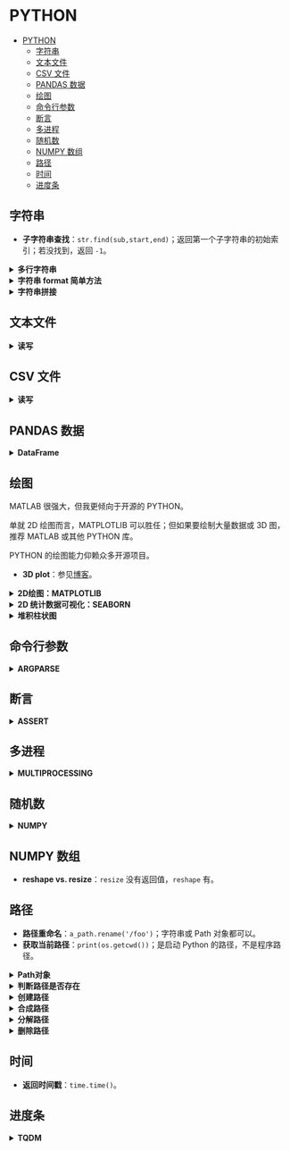 # PYTHON

- [PYTHON](#python)
  - [字符串](#字符串)
  - [文本文件](#文本文件)
  - [CSV 文件](#csv-文件)
  - [PANDAS 数据](#pandas-数据)
  - [绘图](#绘图)
  - [命令行参数](#命令行参数)
  - [断言](#断言)
  - [多进程](#多进程)
  - [随机数](#随机数)
  - [NUMPY 数组](#numpy-数组)
  - [路径](#路径)
  - [时间](#时间)
  - [进度条](#进度条)

## 字符串

- **子字符串查找**：`str.find(sub,start,end)`；返回第一个子字符串的初始索引；若没找到，返回 `-1`。

<details>
<summary><b>多行字符串</b></summary>
<p>

```python
print("""Hello!
Welcome!
Goodbye!"""
)
```

```bash
Hello!
Welcome!
Goodbye!
```

尽量不要缩进，否则输出也有缩进。

</p>
</details>

<details>
<summary><b>字符串 format 简单方法</b></summary>
<p>

应该是 3.8 的新特性。

```python
name = 'Ryan'
print(f'My name is {name}.')
```

```bash
My name is Ryan.
```

</p>
</details>

<details>
<summary><b>字符串拼接</b></summary>
<p>

```python
a = 'Hello ' + 'World!'
print(a)

b = (
    'Hello '
    'World!'
    )
print(b)
```

```bash
Hello World!
Hello World!
```

注意，第二种写法没有逗号，否则就变成 tuple 了。

</p>
</details>

## 文本文件

<details>
<summary><b>读写</b></summary>
<p>

```python
fp = open("xxx.txt", 'w')
fp.write("haha\nhaha")
fp.close()
```

逐行读：

```python
while True:
    line = fp.readline()
    if not line:
        break
```

NUMPY 提供了更快的二进制读写方式：`np.fromfile(fp, dtype=np.uint8, count=block_size)`。

</p>
</details>

## CSV 文件

<details>
<summary><b>读写</b></summary>
<p>

采用一般文本文件的读取方法：

```python
import csv

csv_path = 'demo.csv'

# read
csv_fp = open(csv_path, 'r', newline='')
reader = csv.reader(csv_fp)
for line_list in reader:
    print(line_list)

# write
csv_fp = open(csv_path, 'w', newline='')
writer = csv.writer(csv_fp)
writer.writerow(['index_vid','psnr_ori','psnr_enh','dpsnr','name_vid'])

csv_fp.close()
```

使用 PANDAS 更智能。

```python
import pandas as pd

df = pd.read_csv(csv_file)
saved_column = df.column_name  # you can also use df['column_name']
```

</p>
</details>

## PANDAS 数据

<details>
<summary><b>DataFrame</b></summary>
<p>

每一列都是数据，对应一个标签。用字典表示：

```python
d = {'col1': [1, 2], 'col2': [3, 4]}
df = pd.DataFrame(data=d)
```

</p>
</details>

## 绘图

MATLAB 很强大，但我更倾向于开源的 PYTHON。

单就 2D 绘图而言，MATPLOTLIB 可以胜任；但如果要绘制大量数据或 3D 图，推荐 MATLAB 或其他 PYTHON 库。

PYTHON 的绘图能力仰赖众多开源项目。

- **3D plot**：参见[博客](https://blog.csdn.net/u014636245/article/details/82799573)。

<details>
<summary><b>2D绘图：MATPLOTLIB</b></summary>
<p>

```python
import matplotlib.pyplot as plt

plt.plot(result)

plt.title(f'dMSE, QP={qp}')
plt.xlabel('TV')
plt.ylabel('dMSE')

plt.show()

plt.savefig('demo.png')

plt.clf()  # 如果要画新图，需要清除当前内容，但保留窗口
```

参考[官方教程](https://matplotlib.org/tutorials/introductory/pyplot.html)。

</p>
</details>

<details>
<summary><b>2D 统计数据可视化：SEABORN</b></summary>
<p>

SEABORN 擅长将 2D 统计数据可视化。由于其抽象性，使得作者可以更关注数据本身，而不是代码细节。

SEABORN 的基础是 MATPLOTLIB，常用数据格式为 PANDAS。

参见：

- [概览](https://seaborn.pydata.org/index.html)
- [所有教程](https://seaborn.pydata.org/tutorial.html)
- [可接受的数据结构](https://seaborn.pydata.org/tutorial/data_structure.html)

```python
d = {'iter': val_logs['iter'], 'PSNR': val_logs['PSNR']}
df = pd.DataFrame(data=d)

sns_fig = sns.relplot(data=df, x='iter', y='PSNR')  # 绘制关系图

sns_fig.savefig('output.png')  # 保存图像
```

</p>
</details>

<details>
<summary><b>堆积柱状图</b></summary>
<p>

每次 `bar` 都建立在底层 bar 之上。

```python
plt.bar(index_lst, new_y_lst, width=3, bottom=old_y_acc_lst)
```

默认 hold，直至 `plt.show()`。

</p>
</details>

## 命令行参数

<details>
<summary><b>ARGPARSE</b></summary>
<p>

> 常规用法

- 设置长 + 短命名，注意引用时为长命名。
- 设置默认值，使用时可缺省，方便。
- 写一段话，描述参数的含义，方便理解。

```python
import argparse

parser = argparse.ArgumentParser()
parser.add_argument('-io_v', '--io_val', type=str, \
    default="disk", \
    help="IO backend for validation: (lmdb | disk*)."
    )

opts = parser.parse_args()
print(opts.io_val)

opts_dict = vars(opts)  # 转换成字典，方便 log 逐行打印
log_fp.write(opts_dict['io_val'] + '\n')
```

也可以输入列表：

```python
parser = argparse.ArgumentParser()
parser.add_argument('gpu', metavar='N', type=int, nargs='+')
args = parser.parse_args()
print(args.gpu)

python test.py 0 1 2 3
```

有时可以对参数分组（例如训练集和测试集都有相同含义的参数）：

```python
group1 = parser.add_argument_group("group 1")
group2 = parser.add_argument_group("group 2")

group1.add_argument("--option1")
group2.add_argument("--option2")
```

</p>
</details>

## 断言

<details>
<summary><b>ASSERT</b></summary>
<p>

```python
assert not op.exists(a_path), "ALREADY EXISTS!"

a = "haha"
b = "hahha"
assert a in b, (f"{a} is not in "
    f"{b}!")
```

</p>
</details>

## 多进程

<details>
<summary><b>MULTIPROCESSING</b></summary>
<p>

pool of workers：

- `apply_async`：支持异步，非阻塞，返回结果后回调。
- `map`：阻塞，直至结果返回。
- `close`：关闭进程池，不再接受新任务。
- `join`：主进程阻塞，等待子进程退出。要在 `close` 后使用。

```python
import multiprocessing as mp
import time


def func_demo(proc_id):
    print(f"start {proc_id}")
    time.sleep(3)
    print(f"end {proc_id}")


if __name__ == '__main__':  # WINDOWS 下要写在里面
    pool = mp.Pool(processes=2)  # 最多 2 个进程并行
    proc_id_list = list(range(4)) # 0 -> 3
    for proc_id in proc_id_list:
        pool.apply_async(func=func_demo, args=(proc_id, ))
    pool.close()  # 禁止新进程加入
    pool.join()  # 阻塞，等所有子进程结束（再完成后面代码）
```

```bash
start 0
start 1
end 0
end 1
start 2
start 3
end 2
end 3
```

可以看到，同时只有 2 个进程并行。即当 0 和 1 执行后，循环阻塞，直至 0 结束后，2 或 3 才开始执行。

曾经在 `pool.apply_asygn(func)` 外面写 `pbar.update()`。后果是，pbar 速度飞快，然而 `func()` 却没有执行完。通过查看 htop 可知，`apply_sygn(func)` 是创建了众多进程，并且不受外部代码影响（不堵塞），直到 `pool.close()`。因此，`pbar.update()` 应放到 `callback()` 内部。否则进度是虚假的。

```python
...
callback=lambda x :pbar.update(1)
```

注意得有一个形参 x 。因为 `callback` 必须接收参数，哪怕是无用的。能放到 `func()` 里吗？貌似可以，但冲突很严重，速度慢。

以下介绍背景知识和原理。

进程 vs. 线程，参考[知乎](https://zhuanlan.zhihu.com/p/76343641)。

当我们启动程序时，系统中至少启动了一个对应进程。而一个进程可以包含多个线程。
这些线程可以共享进程空间中的内存空间。如果不加以管理，程序容易发生逻辑错误。
因此常用锁或信号量等机制来限制公共资源的使用。

作者开启了 PYTHON 中的多线程，发现单线程和多线程在速度上几乎没有区别。
原因：在 PYTHON 中，同一时刻只有一个线程运行，约束方式即 GIL 锁。
因此，PYTHON 的多线程不是并行，而是并发。

![python-1](../imgs/python_1.jpg)

如图，PYTHON 在工作一段时间（check interval）后，会主动释放 GIL，让其他线程也参与工作。
在 PYTHON 中，该间隔为 15 ms。

为了sidestep GIL 问题，我们可以使用多进程而不是多线程。
由于不同进程是在不同 GPU 上执行的，因此可实现真正的并行。

回调函数，参考[知乎](https://www.zhihu.com/question/19801131)。

回调函数（callback）：当 func 结束时，会调用回调函数；回调函数的参数即 func 的返回值。
显然，为了实现回调，我们需要将 callback 函数传递给 func。
回调函数使得功能剥离，更灵活。

</p>
</details>

## 随机数

<details>
<summary><b>NUMPY</b></summary>
<p>

```python
np.random.choice(a_list)
```

从列表或迭代器中随机选一个。

</p>
</details>

## NUMPY 数组

- **reshape vs. resize**：`resize` 没有返回值，`reshape` 有。

## 路径

- **路径重命名**：`a_path.rename('/foo')`；字符串或 Path 对象都可以。
- **获取当前路径**：`print(os.getcwd())`；是启动 Python 的路径，不是程序路径。

<details>
<summary><b>Path对象</b></summary>
<p>

```python
from pathlib import Path
file_path = Path('C:/Files/file.csv')
```

`str(file_path)` 即可转变回正常字符串，可以执行 `split` 等字符串操作。

</p>
</details>

<details>
<summary><b>判断路径是否存在</b></summary>
<p>

```python
if not os.path.exists(<dir_path>):
    pass

from pathlib import Path
file_path = Path('C:/Files/file.csv')
file_path.exists()  # True
```

</p>
</details>

<details>
<summary><b>创建路径</b></summary>
<p>

```python
if not os.exists(<dir_path>):
    os.makedirs(<dir_path>)

a_Path_object.mkdir(parents=True)  # 可以代替 makedirs 的功能
```

</p>
</details>

<details>
<summary><b>合成路径</b></summary>
<p>

```python
import os.path as op
os.path.join("/home", "usrname")

from pathlib import Path
root_path = Path('C:/Files')  # 你没看错，无论系统，都用正斜杠即可！
file_path = root_path / 'file.csv'  # 比 os 简单
```

</p>
</details>

<details>
<summary><b>分解路径</b></summary>
<p>

例如提取最高层文件夹名：

```python
os.path.basename("/home/usrname/xxx.yuv").split(".")[0]

from pathlib import Path
file_path = Path('C:/Files/file.csv')
file_path.stem  # file
file_path.name  # file.csv
file_path.suffix  # csv

a_path = Path('/aa/bb/cc')
a_path.name # 'cc'
```

</p>
</details>

<details>
<summary><b>删除路径</b></summary>
<p>

只能删空路径：

```python
os.removedirs(<dir_path>)  # 只能删除空路径

shutil.rmtree(<dir_path>)  # 递归删除文件夹及文件
```

</p>
</details>

## 时间

- **返回时间戳**：`time.time()`。

## 进度条

<details>
<summary><b>TQDM</b></summary>
<p>

```python
from tqdm import tqdm

# 基础用法
for i in tqdm(range(1e3)):
    pass

# 简化的基础用法
for i in trange(1e3):
    pass

# 手动控制更新
with tqdm(total=1e3) as pbar:
    for i in range(1e2):
        pbar.update(10)  # 每次更新，进度 + 10

# 设置文字描述
pbar = tqdm([name1, name2, name3])
for name in pbar:
    pbar.set_description("processing %s" % name)

# 进一步设置属性（如宽度和描述）
tqdm(alist, ncols=80)  # 可以避免太宽导致的换行显示
# 可以把 eta 等去掉，只保留描述，百分比和 bar
with tqdm(
    total=60*24,
    ncols=40,
    bar_format='{desc}{percentage:.1f}% |{bar}|'
    ) as pbar:
    pbar.update(accum_minute)

# 关闭对象
# 最好在每个 pbar 完成使命后关闭；否则不换行。
pbar.close()
```

</p>
</details>
